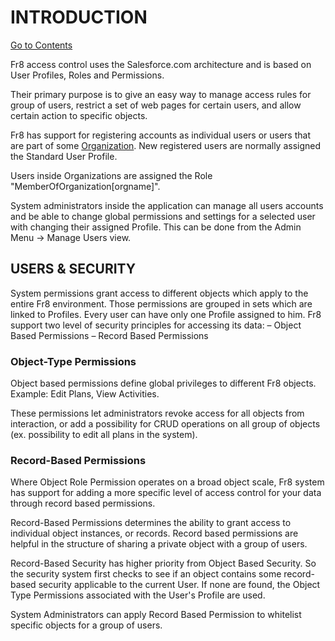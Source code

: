 # INTRODUCTION
[Go to Contents](https://github.com/Fr8org/Fr8Core/blob/master/Docs/Home.md)

Fr8 access control uses the Salesforce.com architecture and is based on User Profiles, Roles and Permissions. 

Their primary purpose is to give an easy way to manage access rules for group of users, restrict a set of web pages for certain users, and allow certain action to specific objects.  

Fr8 has support for registering accounts as individual users or users that are part of some [Organization](https://github.com/Fr8org/Fr8Core/blob/master/Docs/ForDevelopers/Objects/Organizations.md). New registered users are normally assigned the Standard User Profile.  

Users inside Organizations are assigned the Role "MemberOfOrganization[orgname]". 

System administrators inside the application can manage all users accounts and be able to change global permissions and settings for a selected user with changing their assigned Profile. This can be done from the Admin Menu -> Manage Users view.

## USERS & SECURITY

System permissions grant access to different objects which apply to the entire Fr8 environment. Those permissions are grouped in sets which are linked to Profiles. Every user can have only one Profile assigned to him.
Fr8 support two level of security principles for accessing its data:
–  Object Based Permissions
–  Record Based Permissions

### Object-Type Permissions

Object based permissions define global privileges to different Fr8 objects. Example: Edit Plans, View Activities.

These permissions let administrators revoke access for all objects from interaction, or add a possibility for CRUD operations on all group of objects (ex. possibility to edit all plans in the system).

### Record-Based Permissions

Where Object Role Permission operates on a broad object scale,  Fr8 system has support for adding a more specific level of access control for your data through record based permissions.

Record-Based Permissions determines the ability to grant access to individual object instances, or records.  Record based permissions are helpful in the structure of sharing a private object with a group of users.

Record-Based Security has higher priority from Object Based Security. So the security system first checks to see if an object contains some record-based security applicable to the current User. If none are found, the Object Type Permissions associated with the User's Profile are used.  

System Administrators can apply Record Based Permission to whitelist  specific objects for a group of users.  
